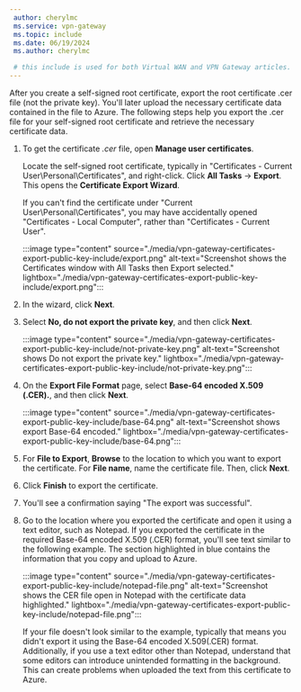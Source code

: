 ```yaml
---
 author: cherylmc
 ms.service: vpn-gateway
 ms.topic: include
 ms.date: 06/19/2024
 ms.author: cherylmc

 # this include is used for both Virtual WAN and VPN Gateway articles. Any changes you make must apply address both services.
---
```

After you create a self-signed root certificate, export the root certificate .cer file (not the private key). You'll later upload the necessary certificate data contained in the file to Azure. The following steps help you export the .cer file for your self-signed root certificate and retrieve the necessary certificate data.

1. To get the certificate *.cer* file, open **Manage user certificates**.

   Locate the self-signed root certificate, typically in "Certificates - Current User\Personal\Certificates", and right-click. Click **All Tasks** -> **Export**. This opens the **Certificate Export Wizard**.

   If you can't find the certificate under "Current User\Personal\Certificates", you may have accidentally opened "Certificates - Local Computer", rather than "Certificates - Current User".

   :::image type="content" source="./media/vpn-gateway-certificates-export-public-key-include/export.png" alt-text="Screenshot shows the Certificates window with All Tasks  then Export selected." lightbox="./media/vpn-gateway-certificates-export-public-key-include/export.png":::

1. In the wizard, click **Next**.

1. Select **No, do not export the private key**, and then click **Next**.

   :::image type="content" source="./media/vpn-gateway-certificates-export-public-key-include/not-private-key.png" alt-text="Screenshot shows Do not export the private key." lightbox="./media/vpn-gateway-certificates-export-public-key-include/not-private-key.png":::

1. On the **Export File Format** page, select **Base-64 encoded X.509 (.CER).**, and then click **Next**.

   :::image type="content" source="./media/vpn-gateway-certificates-export-public-key-include/base-64.png" alt-text="Screenshot shows export Base-64 encoded." lightbox="./media/vpn-gateway-certificates-export-public-key-include/base-64.png":::

1. For **File to Export**, **Browse** to the location to which you want to export the certificate. For **File name**, name the certificate file. Then, click **Next**.

1. Click **Finish** to export the certificate.

1. You'll see a confirmation saying "The export was successful".

1. Go to the location where you exported the certificate and open it using a text editor, such as Notepad. If you exported the certificate in the required Base-64 encoded X.509 (.CER) format, you'll see text similar to the following example. The section highlighted in blue contains the information that you copy and upload to Azure.

   :::image type="content" source="./media/vpn-gateway-certificates-export-public-key-include/notepad-file.png" alt-text="Screenshot shows the CER file open in Notepad with the certificate data highlighted." lightbox="./media/vpn-gateway-certificates-export-public-key-include/notepad-file.png":::

   If your file doesn't look similar to the example, typically that means you didn't export it using the Base-64 encoded X.509(.CER) format. Additionally, if you use a text editor other than Notepad, understand that some editors can introduce unintended formatting in the background. This can create problems when uploaded the text from this certificate to Azure.
